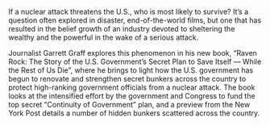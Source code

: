 
If a nuclear attack threatens the U.S., who is most likely to survive? It’s a question often explored in disaster, end-of-the-world films, but one that has resulted in the belief growth of an industry devoted to sheltering the wealthy and the powerful in the wake of a serious attack.

Journalist Garrett Graff explores this phenomenon in his new book, “Raven Rock: The Story of the U.S. Government’s Secret Plan to Save Itself — While the Rest of Us Die”, where he brings to light how the U.S. government has begun to renovate and strengthen secret bunkers across the country to protect high-ranking government officials from a nuclear attack. The book looks at the intensified effort by the government and Congress to fund the top secret “Continuity of Government” plan, and a preview from the New York Post details a number of hidden bunkers scattered across the country.

